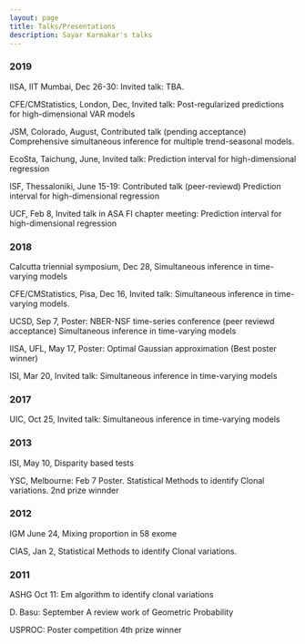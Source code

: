 ```yaml
---
layout: page
title: Talks/Presentations
description: Sayar Karmakar's talks
---
```


###  2019
IISA, IIT Mumbai, Dec 26-30: Invited talk: TBA. 

CFE/CMStatistics, London, Dec, Invited talk: Post-regularized predictions for high-dimensional VAR models

JSM, Colorado, August, Contributed talk (pending acceptance) Comprehensive simultaneous inference for multiple trend-seasonal models.

EcoSta, Taichung, June, Invited talk: Prediction interval for high-dimensional regression

ISF, Thessaloniki, June 15-19: Contributed talk (peer-reviewd) Prediction interval for high-dimensional regression

UCF, Feb 8, Invited talk in ASA Fl chapter meeting: Prediction interval for high-dimensional regression

###  2018

Calcutta triennial symposium, Dec 28, Simultaneous inference in time-varying models

CFE/CMStatistics, Pisa, Dec 16, Invited talk: Simultaneous inference in time-varying models.

UCSD, Sep 7, Poster: NBER-NSF time-series conference (peer reviewd acceptance) Simultaneous inference in time-varying models

IISA, UFL, May 17, Poster: Optimal Gaussian approximation (Best poster winner)

ISI, Mar 20, Invited talk: Simultaneous inference in time-varying models

###  2017

UIC, Oct 25, Invited talk: Simultaneous inference in time-varying models

###  2013 

ISI, May 10, Disparity based tests

YSC, Melbourne: Feb 7 Poster. Statistical Methods to identify Clonal variations. 2nd prize winnder



###  2012

IGM June 24, Mixing proportion in 58 exome 

CIAS, Jan 2, Statistical Methods to identify Clonal variations.

###  2011

ASHG Oct 11: Em algorithm to identify clonal variations

D. Basu: September A review work of Geometric Probability

USPROC: Poster competition 4th prize winner
